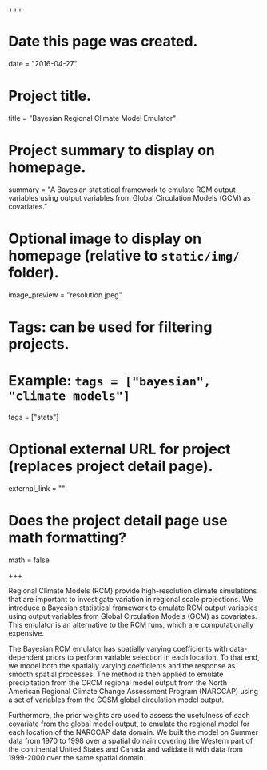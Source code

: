 +++
# Date this page was created.
date = "2016-04-27"

# Project title.
title = "Bayesian Regional Climate Model Emulator"

# Project summary to display on homepage.
summary = "A Bayesian statistical framework to emulate RCM output variables using output variables from Global Circulation Models (GCM) as covariates."

# Optional image to display on homepage (relative to `static/img/` folder).
image_preview = "resolution.jpeg"

# Tags: can be used for filtering projects.
# Example: `tags = ["bayesian", "climate models"]`
tags = ["stats"]

# Optional external URL for project (replaces project detail page).
external_link = ""

# Does the project detail page use math formatting?
math = false

+++

Regional Climate Models (RCM) provide high-resolution climate simulations that are important to investigate variation in regional scale projections. We introduce a Bayesian statistical framework to emulate RCM output variables using output variables from Global Circulation Models (GCM) as covariates. This emulator is an alternative to the RCM runs, which are computationally expensive. 

The Bayesian RCM emulator has spatially varying coefficients with data-dependent priors to perform variable selection in each location. To that end, we model both the spatially varying coefficients and the response as smooth spatial processes. The method is then applied to emulate precipitation from the CRCM regional model output from the North American Regional Climate Change Assessment Program (NARCCAP) using a set of variables from the CCSM global circulation model output. 

Furthermore, the prior weights are used to assess the usefulness of each covariate from the global model output, to emulate the regional model for each location of the NARCCAP data domain. We built the model on Summer data from 1970 to 1998 over a spatial domain covering the Western part of the continental United States and Canada and validate it with data from 1999-2000 over the same spatial domain. 